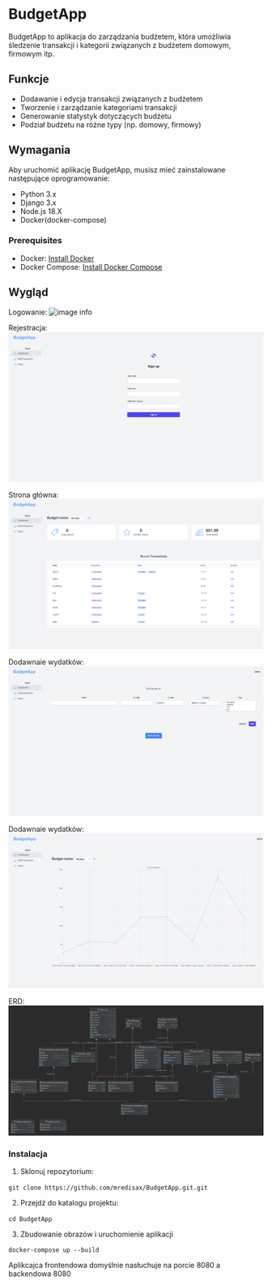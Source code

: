 # BudgetApp

BudgetApp to aplikacja do zarządzania budżetem, która umożliwia śledzenie transakcji i kategorii związanych z budżetem domowym, firmowym itp.

## Funkcje

- Dodawanie i edycja transakcji związanych z budżetem
- Tworzenie i zarządzanie kategoriami transakcji
- Generowanie statystyk dotyczących budżetu
- Podział budżetu na różne typy (np. domowy, firmowy)

## Wymagania

Aby uruchomić aplikację BudgetApp, musisz mieć zainstalowane następujące oprogramowanie:

- Python 3.x
- Django 3.x
- Node.js 18.X
- Docker(docker-compose)

### Prerequisites

- Docker: [Install Docker](https://docs.docker.com/get-docker/)
- Docker Compose: [Install Docker Compose](https://docs.docker.com/compose/install/)

## Wygląd
Logowanie:
![image info](./assets/img/prev/login.png)

Rejestracja:
![image info](./assets/img/singup.png)

Strona główna:
![image info](./assets/img/home.png)

Dodawnaie wydatków:
![image info](./assets/img/add.png)

Dodawnaie wydatków:
![image info](./assets/img/chart.png)

ERD:
![image info](./assets/img/ERD.png)

### Instalacja

1. Sklonuj repozytorium:

`git clone https://github.com/mredisax/BudgetApp.git.git`

2. Przejdź do katalogu projektu:

`cd BudgetApp`

3. Zbudowanie obrazów i uruchomienie aplikacji
```
docker-compose up --build
```

Aplikcajca frontendowa domyślnie nasłuchuje na porcie 8080 a backendowa 8080

